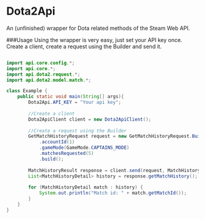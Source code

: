 # Dota2Api
An (unfinished) wrapper for Dota related methods of the Steam Web API.

###Usage
Using the wrapper is very easy, just set your API key once.
Create a client, create a request using the Builder and send it.
```java

import api.core.config.*;
import api.core.*;
import api.dota2.request.*;
import api.dota2.model.match.*;

class Example {
    public static void main(String[] args){
        Dota2Api.API_KEY = "Your api key";
        
        //Create a client
        Dota2ApiClient client = new Dota2ApiClient();
        
        //Create a request using the Builder
        GetMatchHistoryRequest request = new GetMatchHistoryRequest.Builder()
            .accountId(1)
            .gameMode(GameMode.CAPTAINS_MODE)
            .matchesRequested(5)
            .build();
        
        MatchHistoryResult response = client.send(request, MatchHistoryResult.class);
        List<MatchHistoryDetail> history = response.getMatchHistory();
        
        for (MatchHistoryDetail match : history) {
            System.out.println("Match id: " + match.getMatchId());
        }
    }
}
```